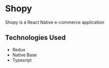 # Shopy

Shopy is a React Native e-commerce application

## Technologies Used

* Redux
* Native Base
* Typesript


